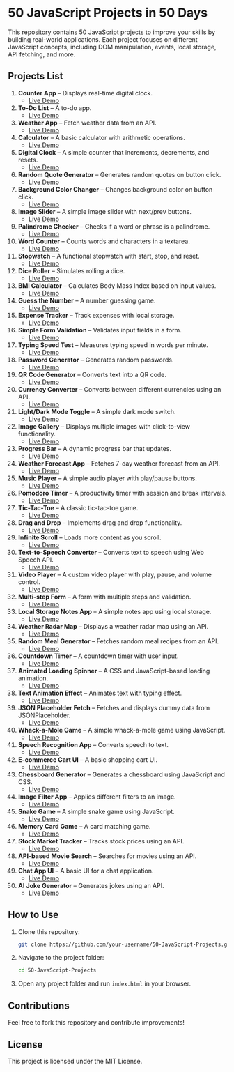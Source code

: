 # 50 JavaScript Projects in 50 Days

This repository contains 50 JavaScript projects to improve your skills by building real-world applications. Each project focuses on different JavaScript concepts, including DOM manipulation, events, local storage, API fetching, and more.

## Projects List

1. **Counter App** – Displays real-time digital clock.
   - [Live Demo](https://digital-clock-xi-lemon.vercel.app/)
2. **To-Do List** – A to-do app.
   - [Live Demo](to-do-app-blue-nine.vercel.app)
3. **Weather App** – Fetch weather data from an API.
   - [Live Demo](https://weather-app-chi-sooty.vercel.app/)
4. **Calculator** – A basic calculator with arithmetic operations.
   - [Live Demo](https://js-calculator-chi-six.vercel.app/)
1. **Digital Clock** – A simple counter that increments, decrements, and resets.
   - [Live Demo](counter-app-ashy-three.vercel.app)
6. **Random Quote Generator** – Generates random quotes on button click.
   - [Live Demo](#)
7. **Background Color Changer** – Changes background color on button click.
   - [Live Demo](#)
8. **Image Slider** – A simple image slider with next/prev buttons.
   - [Live Demo](#)
9. **Palindrome Checker** – Checks if a word or phrase is a palindrome.
   - [Live Demo](#)
10. **Word Counter** – Counts words and characters in a textarea.
    - [Live Demo](#)
11. **Stopwatch** – A functional stopwatch with start, stop, and reset.
    - [Live Demo](#)
12. **Dice Roller** – Simulates rolling a dice.
    - [Live Demo](#)
13. **BMI Calculator** – Calculates Body Mass Index based on input values.
    - [Live Demo](#)
14. **Guess the Number** – A number guessing game.
    - [Live Demo](#)
15. **Expense Tracker** – Track expenses with local storage.
    - [Live Demo](#)
16. **Simple Form Validation** – Validates input fields in a form.
    - [Live Demo](#)
17. **Typing Speed Test** – Measures typing speed in words per minute.
    - [Live Demo](#)
18. **Password Generator** – Generates random passwords.
    - [Live Demo](#)
19. **QR Code Generator** – Converts text into a QR code.
    - [Live Demo](#)
20. **Currency Converter** – Converts between different currencies using an API.
    - [Live Demo](#)
21. **Light/Dark Mode Toggle** – A simple dark mode switch.
    - [Live Demo](#)
22. **Image Gallery** – Displays multiple images with click-to-view functionality.
    - [Live Demo](#)
23. **Progress Bar** – A dynamic progress bar that updates.
    - [Live Demo](#)
24. **Weather Forecast App** – Fetches 7-day weather forecast from an API.
    - [Live Demo](#)
25. **Music Player** – A simple audio player with play/pause buttons.
    - [Live Demo](#)
26. **Pomodoro Timer** – A productivity timer with session and break intervals.
    - [Live Demo](#)
27. **Tic-Tac-Toe** – A classic tic-tac-toe game.
    - [Live Demo](#)
28. **Drag and Drop** – Implements drag and drop functionality.
    - [Live Demo](#)
29. **Infinite Scroll** – Loads more content as you scroll.
    - [Live Demo](#)
30. **Text-to-Speech Converter** – Converts text to speech using Web Speech API.
    - [Live Demo](#)
31. **Video Player** – A custom video player with play, pause, and volume control.
    - [Live Demo](#)
32. **Multi-step Form** – A form with multiple steps and validation.
    - [Live Demo](#)
33. **Local Storage Notes App** – A simple notes app using local storage.
    - [Live Demo](#)
34. **Weather Radar Map** – Displays a weather radar map using an API.
    - [Live Demo](#)
35. **Random Meal Generator** – Fetches random meal recipes from an API.
    - [Live Demo](#)
36. **Countdown Timer** – A countdown timer with user input.
    - [Live Demo](#)
37. **Animated Loading Spinner** – A CSS and JavaScript-based loading animation.
    - [Live Demo](#)
38. **Text Animation Effect** – Animates text with typing effect.
    - [Live Demo](#)
39. **JSON Placeholder Fetch** – Fetches and displays dummy data from JSONPlaceholder.
    - [Live Demo](#)
40. **Whack-a-Mole Game** – A simple whack-a-mole game using JavaScript.
    - [Live Demo](#)
41. **Speech Recognition App** – Converts speech to text.
    - [Live Demo](#)
42. **E-commerce Cart UI** – A basic shopping cart UI.
    - [Live Demo](#)
43. **Chessboard Generator** – Generates a chessboard using JavaScript and CSS.
    - [Live Demo](#)
44. **Image Filter App** – Applies different filters to an image.
    - [Live Demo](#)
45. **Snake Game** – A simple snake game using JavaScript.
    - [Live Demo](#)
46. **Memory Card Game** – A card matching game.
    - [Live Demo](#)
47. **Stock Market Tracker** – Tracks stock prices using an API.
    - [Live Demo](#)
48. **API-based Movie Search** – Searches for movies using an API.
    - [Live Demo](#)
49. **Chat App UI** – A basic UI for a chat application.
    - [Live Demo](#)
50. **AI Joke Generator** – Generates jokes using an API.
    - [Live Demo](#)

## How to Use
1. Clone this repository:
   ```bash
   git clone https://github.com/your-username/50-JavaScript-Projects.git
   ```
2. Navigate to the project folder:
   ```bash
   cd 50-JavaScript-Projects
   ```
3. Open any project folder and run `index.html` in your browser.

## Contributions
Feel free to fork this repository and contribute improvements!

## License
This project is licensed under the MIT License.
